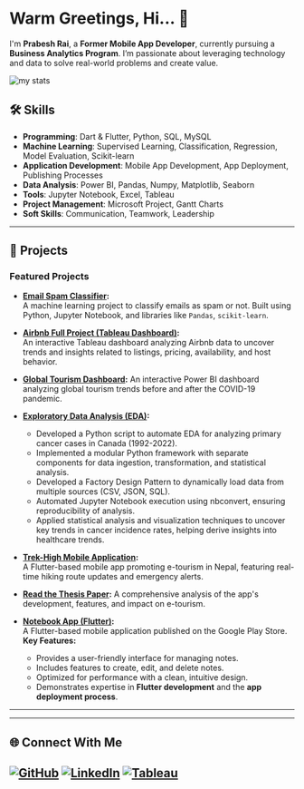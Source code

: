 # Warm Greetings, Hi... 👋

I'm **Prabesh Rai**, a **Former Mobile App Developer**, currently pursuing a **Business Analytics Program**. I’m passionate about leveraging technology and data to solve real-world problems and create value.

<img alt= "my stats" src="https://github-readme-stats.vercel.app/api?username=Prabesh789"/>

## 🛠 Skills
- **Programming**: Dart & Flutter, Python, SQL, MySQL
- **Machine Learning**: Supervised Learning, Classification, Regression, Model Evaluation, Scikit-learn
- **Application Development**: Mobile App Development, App Deployment, Publishing Processes
- **Data Analysis**: Power BI, Pandas, Numpy, Matplotlib, Seaborn  
- **Tools**: Jupyter Notebook, Excel, Tableau  
- **Project Management**: Microsoft Project, Gantt Charts  
- **Soft Skills**: Communication, Teamwork, Leadership  

---

## 🌟 Projects

### Featured Projects

- **[Email Spam Classifier](https://github.com/Prabesh789/email-spam-classifier):**  
  A machine learning project to classify emails as spam or not. Built using Python, Jupyter Notebook, and libraries like `Pandas`, `scikit-learn`. 

- **[Airbnb Full Project (Tableau Dashboard)](https://public.tableau.com/app/profile/prabesh.rai6215/viz/AirbnbFullProject_17344635039170/Dashboard1):**  
  An interactive Tableau dashboard analyzing Airbnb data to uncover trends and insights related to listings, pricing, availability, and host behavior.

- **[Global Tourism Dashboard](https://github.com/Prabesh789/Global-Tourism-Dashboard):**
  An interactive Power BI dashboard analyzing global tourism trends before and after the COVID-19 pandemic.
  
- **[Exploratory Data Analysis (EDA)](https://github.com/Prabesh789/Exploratory-data-analysis-EDA-/blob/main/data_insights/src/EDA.ipynb):**
  - Developed a Python script to automate EDA for analyzing primary cancer cases in Canada (1992-2022).
  - Implemented a modular Python framework with separate components for data ingestion, transformation, and statistical analysis.
  - Developed a Factory Design Pattern to dynamically load data from multiple sources (CSV, JSON, SQL).
  - Automated Jupyter Notebook execution using nbconvert, ensuring reproducibility of analysis.
  - Applied statistical analysis and visualization techniques to uncover key trends in cancer incidence rates, helping derive insights into healthcare trends.


- **[Trek-High Mobile Application](https://github.com/Prabesh789/Trek-High):**  
  A Flutter-based mobile app promoting e-tourism in Nepal, featuring real-time hiking route updates and emergency alerts.
 - **[Read the Thesis Paper](https://drive.google.com/file/d/1GoNvlYWyHyffhsZj33vYVf4kvXLIs2z-/view?usp=sharing):** A comprehensive analysis of the app's development, features, and impact on e-tourism.
    
- **[Notebook App (Flutter)](https://play.google.com/store/apps/details?id=com.prabeshrai.note_book):**  
  A Flutter-based mobile application published on the Google Play Store.  
  **Key Features:**
  - Provides a user-friendly interface for managing notes.
  - Includes features to create, edit, and delete notes.
  - Optimized for performance with a clean, intuitive design.
  - Demonstrates expertise in **Flutter development** and the **app deployment process**.
---
---

## 🌐 Connect With Me
[![GitHub](https://img.shields.io/badge/GitHub-%2312100E.svg?style=for-the-badge&logo=github&logoColor=white)](https://github.com/Prabesh789)
[![LinkedIn](https://img.shields.io/badge/LinkedIn-%230077B5.svg?style=for-the-badge&logo=linkedin&logoColor=white)](https://linkedin.com/in/prabeshrai)
[![Tableau](https://img.shields.io/badge/Tableau-%23E97627.svg?style=for-the-badge&logo=tableau&logoColor=white)](https://public.tableau.com/app/profile/prabesh.rai6215)
---

